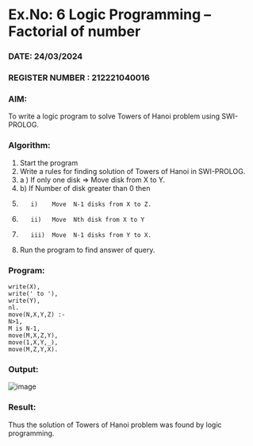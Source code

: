 # Ex.No: 6   Logic Programming – Factorial of number   
### DATE: 24/03/2024                                                                            
### REGISTER NUMBER : 212221040016
### AIM: 
To  write  a logic program  to solve Towers of Hanoi problem  using SWI-PROLOG. 
### Algorithm:
1. Start the program
2.  Write a rules for finding solution of Towers of Hanoi in SWI-PROLOG.
3.  a )	If only one disk  => Move disk from X to Y.
4.  b)	If Number of disk greater than 0 then
5.        i)	Move  N-1 disks from X to Z.
6.        ii)	Move  Nth disk from X to Y
7.        iii)	Move  N-1 disks from Y to X.
8. Run the program  to find answer of  query.

### Program:
```write('Move top disk from '),
write(X),
write(' to '),
write(Y),
nl.
move(N,X,Y,Z) :-
N>1,
M is N-1,
move(M,X,Z,Y),
move(1,X,Y,_),
move(M,Z,Y,X).
```

### Output:
![image](https://github.com/DrUmaRaniV/AI_Lab_2023-24/assets/127651217/b950e8b9-14a7-49cc-995f-3379d1749bb0)



### Result:
Thus the solution of Towers of Hanoi problem was found by logic programming.
